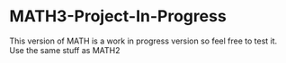 # MATH3-Project-In-Progress
This version of MATH is a work in progress version so feel free to test it. Use the same stuff as MATH2
